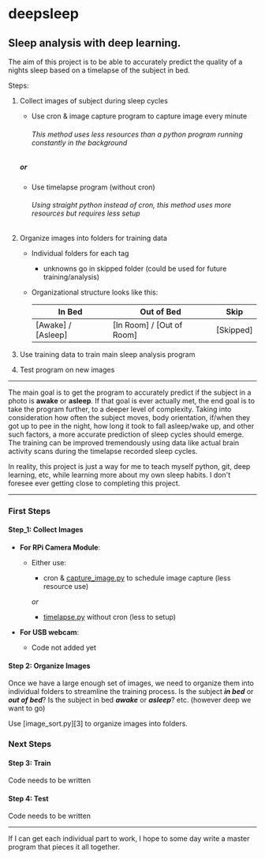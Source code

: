 # deepsleep
## Sleep analysis with deep learning.

The aim of this project is to be able to accurately predict the quality of a nights sleep based on a timelapse of the subject in bed.

Steps:
1. Collect images of subject during sleep cycles

    - Use cron & image capture program to capture image every minute  
        ###### This method uses less resources than a python program running constantly in the background
    ##### *or*
    - Use timelapse program (without cron)
        ###### Using straight python instead of cron, this method uses more resources but requires less setup
        
2. Organize images into folders for training data

    - Individual folders for each tag  
      - unknowns go in skipped folder (could be used for future training/analysis)
    
    - Organizational structure looks like this:

      In Bed | Out of Bed | Skip
      --- | --- | ---
      [Awake] / [Asleep] | [In Room] / [Out of Room] | [Skipped]


3. Use training data to train main sleep analysis program

4. Test program on new images

---
The main goal is to get the program to accurately predict if the subject in a photo is **awake** or **asleep**. If that goal is ever actually met, the end goal is to take the program further, to a deeper level of complexity. Taking into consideration how often the subject moves, body orientation, if/when they got up to pee in the night, how long it took to fall asleep/wake up, and other such factors, a more accurate prediction of sleep cycles should emerge. The training can be improved tremendously using data like actual brain activity scans during the timelapse recorded sleep cycles.

In reality, this project is just a way for me to teach myself python, git, deep learning, etc, while learning more about my own sleep habits. I don't foresee ever getting close to completing this project.

---

### First Steps
#### Step_1: Collect Images

- **For RPi Camera Module**:

  - Either use:
  
    - cron & [capture_image.py][1] to schedule image capture (less resource use)
    
    *or*
     
    - [timelapse.py][2] without cron (less to setup)
    
- **For USB webcam**:
  - Code not added yet
  
#### Step 2: Organize Images

Once we have a large enough set of images, we need to organize them into individual folders to streamline the training process. Is the subject **_in bed_** or **_out of bed_**? Is the subject in bed **_awake_** or **_asleep_**? etc. (however deep we want to go)

Use [image_sort.py][3] to organize images into folders.

### Next Steps
#### Step 3: Train

Code needs to be written

#### Step 4: Test

Code needs to be written

---

If I can get each individual part to work, I hope to some day write a master program that pieces it all together.

[1]: https://github.com/ch4bes/learning_python/blob/master/deepsleep/code/capture_image.py
[2]: https://github.com/ch4bes/learning_python/blob/master/deepsleep/code/timelapse.py
